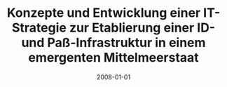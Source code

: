 ---
abstract: ''
authors:
- Haitem Elhetki
date: '2008-01-01'
featured: false
links:
- name: Publik
  url: https://publik.tuwien.ac.at/showentry.php?ID=172155&lang=1
publication_types:
- '7'
publishDate: '2008-01-01'
title: Konzepte und Entwicklung einer IT-Strategie zur Etablierung einer ID- und Paß-Infrastruktur
  in einem emergenten Mittelmeerstaat
url_pdf: ''
---